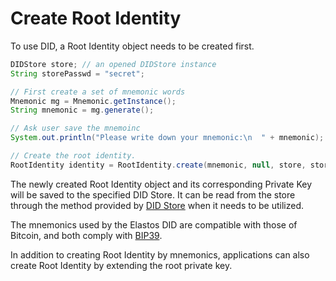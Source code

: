 # Create Root Identity

To use DID, a Root Identity object needs to be created first.

```java
DIDStore store; // an opened DIDStore instance
String storePasswd = "secret";

// First create a set of mnemonic words
Mnemonic mg = Mnemonic.getInstance();
String mnemonic = mg.generate();

// Ask user save the mnemoinc
System.out.println("Please write down your mnemonic:\n  " + mnemonic);

// Create the root identity.
RootIdentity identity = RootIdentity.create(mnemonic, null, store, storePasswd);
```

The newly created Root Identity object and its corresponding Private Key will be saved to the specified DID Store. It can be read from the store through the method provided by [DID Store](../didstore/access-didstore.md#access-rootidentity) when it needs to be utilized.

The mnemonics used by the Elastos DID are compatible with those of Bitcoin, and both comply with [BIP39](https://github.com/bitcoin/bips/blob/master/bip-0039.mediawiki).

In addition to creating Root Identity by mnemonics, applications can also create Root Identity by extending the root private key.
